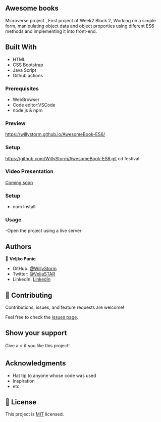 ## Awesome books
Microverse project , First project of Week2 Block 2,
Working on a simple form, manipulating object data and object proporties using diferent ES6 methods and implementing it into front-end.

## Built With

- HTML
- CSS  Bootstrap
- Java Script
- Github actions

### Prerequisites

- WebBrowser
- Code editor:VSCode
- node js & npm

### Preview

https://willystorm.github.io/AwesomeBook-ES6/
### Setup

https://github.com/WillyStorm/AwesomeBook-ES6.git
cd festival

### Video Presentation

[Coming soon](#)

### Setup

- nom Install

### Usage

-Open the project using a live server

## Authors

👤 **Veljko Panic**

- GitHub: [@WillyStorm](https://github.com/WillyStorm)
- Twitter: [@VeljaSTAR](https://twitter.com/VeljaSTAR)
- LinkedIn: [LinkedIn](https://www.linkedin.com/in/veljko-panic-437b12231/)


## 🤝 Contributing

Contributions, issues, and feature requests are welcome!

Feel free to check the [issues page](../../issues/).

## Show your support

Give a ⭐️ if you like this project!

## Acknowledgments

- Hat tip to anyone whose code was used
- Inspiration
- etc

## 📝 License

This project is [MIT](./MIT.md) licensed.

